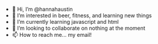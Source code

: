 - 👋 Hi, I’m @hannahaustin
- 👀 I’m interested in beer, fitness, and learning new things
- 🌱 I’m currently learning javascript and html
- 💞️ I’m looking to collaborate on nothing at the moment
- 📫 How to reach me... my email!

<!---
hannahaustin/hannahaustin is a ✨ special ✨ repository because its `README.md` (this file) appears on your GitHub profile.
You can click the Preview link to take a look at your changes.
--->
